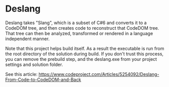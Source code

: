 # Deslang

Deslang takes "Slang", which is a subset of C#6 and converts it to a CodeDOM tree, and then creates code to reconstruct that CodeDOM tree. That tree can then be analyzed, transformed or rendered in a language independent manner.


Note that this project helps build itself. As a result the executable is run from the root directory of the solution during build. If you don't trust this process, you can remove the prebuild step, and the deslang.exe from your project settings and solution folder.

See this article:
https://www.codeproject.com/Articles/5254092/Deslang-From-Code-to-CodeDOM-and-Back